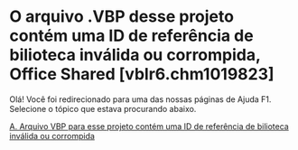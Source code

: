 
# O arquivo .VBP desse projeto contém uma ID de referência de bilioteca inválida ou corrompida, Office Shared [vblr6.chm1019823]

Olá! Você foi redirecionado para uma das nossas páginas de Ajuda F1. Selecione o tópico que estava procurando abaixo.

[A. Arquivo VBP para esse projeto contém uma ID de referência de bilioteca inválida ou corrompida](http://msdn.microsoft.com/library/0509d8f4-deae-f460-a376-11c637cc6ece%28Office.15%29.aspx)
